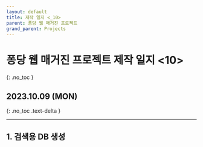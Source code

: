 ```yaml
---
layout: default
title: 제작 일지 <_10>
parent: 퐁당 웹 매거진 프로젝트
grand_parent: Projects
---
```


# 퐁당 웹 매거진 프로젝트 제작 일지 <10>
{: .no_toc }

## 2023.10.09 (MON)
{: .no_toc .text-delta }

---

## 1. 검색용 DB 생성